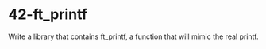 # 42-ft_printf
Write a library that contains ft_printf, a function that will mimic the real printf.
